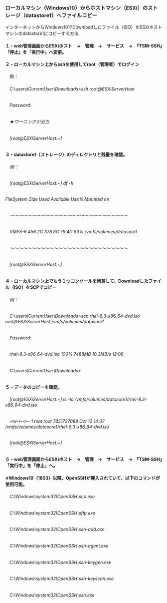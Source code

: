 ### ローカルマシン（Windows10）からホストマシン（ESXi）のストレージ（datastore1）へファイルコピー
インターネットからWindows10でDownloadしたファイル（ISO）をESXiホストマシンのdatastore1にコピーする方法

#### １・web管理画面からESXiホスト　→　管理　→　サービス　→　『TSM-SSH』　「停止」を「実行中」へ変更。

#### ２・ローカルマシン上からsshを使用してroot（管理者）でログイン
 　例：  
###### 　C:\users\CurrentUser\Downloads>ssh root@ESXiServerHost  
###### 　Password:  
###### 　★ワーニングが出力  
###### 　[root@ESXiServerHost:~]  

#### ３・datastore1（ストレージ）のディレクトリと残量を確認。
###### 　例：
###### 　[root@ESXiServerHost:~] df -h
######   FileSystem  Size  Used Available Use% Mounted on
###### 　～～～～～～～～～～～～～～～～～～～～～～～～～～～
###### 　VMFS-6    456.2G 378.8G    79.4G 83%  /vmfs/volumes/datasore1
###### 　～～～～～～～～～～～～～～～～～～～～～～～～～～～
###### 　[root@ESXiServerHost:~]

#### ４・ローカルマシン上でもう１つコンソールを用意して、Downloadしたファイル（ISO）をSCPでコピー
###### 　例：
###### 　C:\users\CurrentUser\Downloads>scp rhel-8.3-x86_64-dvd.iso root@ESXiServerHost:/vmfs/volumes/datasore1
###### 　Password:
###### 　rhel-8.3-x86_64-dvd.iso                                 100% 7488MB  10.3MB/s      12:06
###### 　C:\users\CurrentUser\Downloads>

#### ５・データのコピーを確認。
###### 　[root@ESXiServerHost:~] ls -la /vmfs/volumes/datasore1/rhel-8.3-x86_64-dvd.iso
###### 　-rw-r--r--        1 root      root      7851737088 Oct 12 14:37 /vmfs/volumes/datasore1/rhel-8.3-x86_64-dvd.iso
###### 　[root@ESXiServerHost:~]

#### ６・web管理画面からESXiホスト　→　管理　→　サービス　→　『TSM-SSH』　「実行中」を「停止」へ。

#### ※Windows10（1803）以降、OpenSSHが導入されていて、以下のコマンドが使用可能。
###### 　C:\Windows\system32\OpenSSH\scp.exe
###### 　C:\Windows\system32\OpenSSH\sftp.exe
###### 　C:\Windows\system32\OpenSSH\ssh-add.exe
###### 　C:\Windows\system32\OpenSSH\ssh-agent.exe
###### 　C:\Windows\system32\OpenSSH\ssh-keygen.exe
###### 　C:\Windows\system32\OpenSSH\ssh-keyscan.exe
###### 　C:\Windows\system32\OpenSSH\ssh.exe
